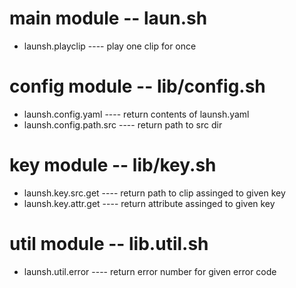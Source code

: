 # main module -- laun.sh

- launsh.playclip  ----  play one clip for once

# config module -- lib/config.sh

- launsh.config.yaml  ----  return contents of launsh.yaml
- launsh.config.path.src  ----  return path to src dir

# key module -- lib/key.sh

- launsh.key.src.get  ----  return path to clip assinged to given key
- launsh.key.attr.get  ----  return attribute assinged to given key


# util module -- lib.util.sh

- launsh.util.error  ----  return error number for given error code
